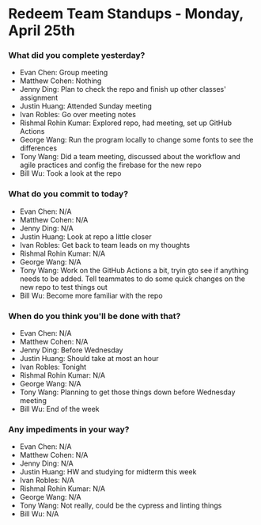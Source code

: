 # Redeem Team Standups - Monday, April 25th

### What did you complete yesterday?
- Evan Chen: Group meeting
- Matthew Cohen: Nothing
- Jenny Ding: Plan to check the repo and finish up other classes' assignment
- Justin Huang: Attended Sunday meeting
- Ivan Robles: Go over meeting notes
- Rishmal Rohin Kumar: Explored repo, had meeting, set up GitHub Actions
- George Wang: Run the program locally to change some fonts to see the differences
- Tony Wang: Did a team meeting, discussed about the workflow and agile practices and config the firebase for the new repo
- Bill Wu: Took a look at the repo

### What do you commit to today?
- Evan Chen: N/A
- Matthew Cohen: N/A
- Jenny Ding: N/A
- Justin Huang: Look at repo a little closer
- Ivan Robles: Get back to team leads on my thoughts
- Rishmal Rohin Kumar: N/A
- George Wang: N/A
- Tony Wang: Work on the GitHub Actions a bit, tryin gto see if anything needs to be added. Tell teammates to do some quick changes on the new repo to test things out
- Bill Wu: Become more familiar with the repo

### When do you think you'll be done with that?
- Evan Chen: N/A
- Matthew Cohen: N/A
- Jenny Ding: Before Wednesday
- Justin Huang: Should take at most an hour
- Ivan Robles: Tonight
- Rishmal Rohin Kumar: N/A
- George Wang: N/A
- Tony Wang: Planning to get those things down before Wednesday meeting
- Bill Wu: End of the week

### Any impediments in your way?
- Evan Chen: N/A
- Matthew Cohen: N/A
- Jenny Ding: N/A
- Justin Huang: HW and studying for midterm this week
- Ivan Robles: N/A
- Rishmal Rohin Kumar: N/A
- George Wang: N/A
- Tony Wang: Not really, could be the cypress and linting things
- Bill Wu: N/A